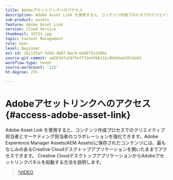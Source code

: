 ```yaml
---
title: Adobeアセットリンクへのアクセス
description: Adobe Asset Link を使用すると、コンテンツ作成プロセスでのクリエイティブ担当者とマーケティング担当者のコラボレーションを強化できます。Adobe Experience Manager Assets(AEM Assets)に保存されたコンテンツには、最もなじみのあるCreative Cloudデスクトップアプリケーションを開いたままでアクセスできます。 Creative CloudデスクトップアプリケーションからAdobeアセットリンクパネルを起動する方法を説明します。
sub-product: assets
feature: Adobe Asset Link
version: Cloud Service
thumbnail: 33733.jpg
topic: Content Management
role: User
level: Beginner
exl-id: 261135af-4d26-4b07-8ec9-6e9875a158ba
source-git-commit: ad203d7a34f5eff7de4768131c9b4ebae261da93
workflow-type: tm+mt
source-wordcount: '112'
ht-degree: 25%

---
```


# Adobeアセットリンクへのアクセス {#access-adobe-asset-link}

Adobe Asset Link を使用すると、コンテンツ作成プロセスでのクリエイティブ担当者とマーケティング担当者のコラボレーションを強化できます。Adobe Experience Manager Assets(AEM Assets)に保存されたコンテンツには、最もなじみのあるCreative Cloudデスクトップアプリケーションを開いたままでアクセスできます。 Creative CloudデスクトップアプリケーションからAdobeアセットリンクパネルを起動する方法を説明します。

>[!VIDEO](https://video.tv.adobe.com/v/33733/?quality=12)
